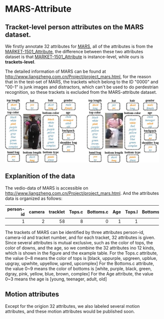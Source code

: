# MARS-Attribute
## Tracket-level person attributes on the MARS dataset.
We firstly annotate 32 attributes for [MARS](http://www.liangzheng.com.cn/1320.pdf), all of the attributes is from the [MARKET-1501_Attribute](https://github.com/vana77/Market-1501_Attribute), the difference between these two attributes dataset is that [MARKET-1501_Attribute](https://github.com/vana77/Market-1501_Attribute) is instance-level, while ours is **trackets-level**.

The detailed information of MARS can be found at http://www.liangzheng.com.cn/Project/project_mars.html, for the reason that in the test-set of MARS, the trackets which belong to the ID "0000" and "00-1" is junk images and distractors, which can't be used to do perdestrian recognition, so these trackets is excluded from the MARS-attribute dataset.


![attributes](attr.jpg)


## Explanition of the data
The vedio-data of MARS is accessible on http://www.liangzheng.com.cn/Project/project_mars.html. And the attributes data is organized as follows:

| person-id | camera | tracklet | Tops.c | Bottoms.c | Age | Tops.l | Bottoms.l | shoulder bag | backpack | hat | handbag | hair | gender | Bottoms.t |
| --: | --: | --: | --: | --: | --: | --: | --: | --: | --: | --: | --: | --: | --: | --: |
| 1 | 2 | 58 | 8 | 0 | 1 | 1 | 1 | 0 | 0 | 0 | 0 | 1 | 1 | 0 |

The trackets of MARS can be identified by three attributes person-id, camera-id and tracket number, and for each tracket, 32 attributes is given.
Since several attributes is mutual exclusive, such as the color of tops, the color of downs, and the age, so we combine the 32 attributes ino 12 kinds, which is shown in the figure and the example table.
For the Tops.c attribute, the value 0~8 means the color of tops is \[black, uppurple, upgreen, upblue, upgray, upwhite, upyellow, upred, upcomplex\]
For the Bottoms.c attribute, the value 0~9 means the color of bottoms is \[white, purple, black, green, dgray, pink, yellow, blue, brown, complex\]
For the Age attribute, the value 0~3 means the age is \[young, teenager, adult, old\]

## Motion attributes
Except for the origion 32 attributes, we also labeled several motion attributes, and these motion attributes would be published soon.
